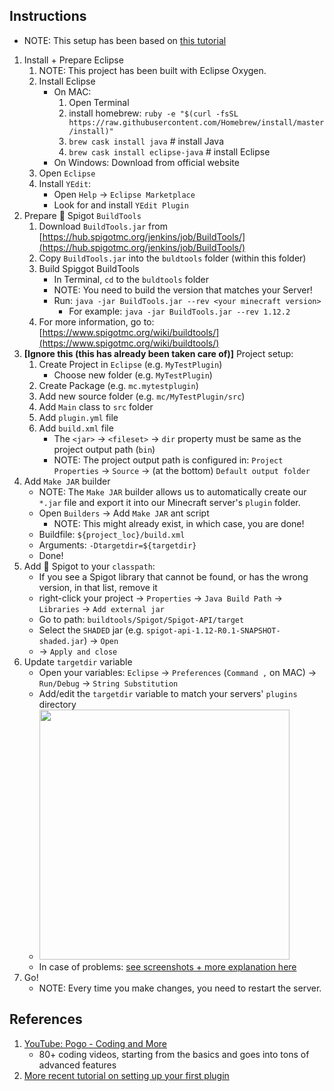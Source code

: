 
## Instructions

* NOTE: This setup has been based on [this tutorial](https://www.justdave.net/dave/2015/05/04/how-to-write-a-minecraftbukkit-plugin-for-spigot-1-8/)

1. Install + Prepare Eclipse
    1. NOTE: This project has been built with Eclipse Oxygen.
    1. Install Eclipse
        * On MAC:
            1. Open Terminal
            1. install homebrew: `ruby -e "$(curl -fsSL https://raw.githubusercontent.com/Homebrew/install/master/install)"`
            1. `brew cask install java` # install Java
            1. `brew cask install eclipse-java` # install Eclipse
        * On Windows: Download from official website
    1. Open `Eclipse`
    1. Install `YEdit`:
        * Open `Help` -> `Eclipse Marketplace`
        * Look for and install `YEdit Plugin`
1. Prepare 🚰 Spigot `BuildTools`
    1. Download `BuildTools.jar` from [https://hub.spigotmc.org/jenkins/job/BuildTools/](https://hub.spigotmc.org/jenkins/job/BuildTools/)
    1. Copy `BuildTools.jar` into the `buldtools` folder (within this folder)
    1. Build Spiggot BuildTools
        * In Terminal, `cd` to the `buldtools` folder
        * NOTE: You need to build the version that matches your Server!
        * Run: `java -jar BuildTools.jar --rev <your minecraft version>`
            * For example: `java -jar BuildTools.jar --rev 1.12.2`
    1. For more information, go to: [https://www.spigotmc.org/wiki/buildtools/](https://www.spigotmc.org/wiki/buildtools/)
1. **[Ignore this (this has already been taken care of)]** Project setup:
    1. Create Project in `Eclipse` (e.g. `MyTestPlugin`)
        * Choose new folder (e.g. `MyTestPlugin`)
    1. Create Package (e.g. `mc.mytestplugin`)
    1. Add new source folder (e.g. `mc/MyTestPlugin/src`) 
    1. Add `Main` class to `src` folder
    1. Add `plugin.yml` file
    1. Add `build.xml` file
        * The `<jar>` -> `<fileset>` -> `dir` property must be same as the project output path (`bin`)
        * NOTE: The project output path is configured in: `Project Properties` -> `Source` -> (at the bottom) `Default output folder`
1. Add `Make JAR` builder
    * NOTE: The `Make JAR` builder allows us to automatically create our `*.jar` file and export it into our Minecraft server's `plugin` folder.
    * Open `Builders` -> Add `Make JAR` ant script
        * NOTE: This might already exist, in which case, you are done!
    * Buildfile: `${project_loc}/build.xml`
    * Arguments: `-Dtargetdir=${targetdir}`
    * Done!
1. Add 🚰 Spigot to your `classpath`:
    * If you see a Spigot library that cannot be found, or has the wrong version, in that list, remove it
    * right-click your project -> `Properties` -> `Java Build Path` -> `Libraries` -> `Add external jar`
    * Go to path: `buildtools/Spigot/Spigot-API/target`
    * Select the `SHADED` jar (e.g. `spigot-api-1.12-R0.1-SNAPSHOT-shaded.jar`) -> `Open`
    *  -> `Apply and close`
1. Update `targetdir` variable
    * Open your variables: `Eclipse` -> `Preferences` (`Command ,` on MAC) -> `Run/Debug` -> `String Substitution`
    * Add/edit the `targetdir` variable to match your servers' `plugins` directory
    * <img src="https://i.imgur.com/7QK2Erd.png" width="400px"/>
    * In case of problems: [see screenshots + more explanation here](https://stackoverflow.com/questions/4660366/how-to-set-ant-properties-based-on-variables-in-eclipse/4989916)
1. Go!
    * NOTE: Every time you make changes, you need to restart the server.


## References

1. [YouTube: Pogo - Coding and More](https://www.youtube.com/watch?v=bVySbfryiMM&list=PLAF3anQEEkzREsHA8yZzVhc3_GHcPnqxR)
    * 80+ coding videos, starting from the basics and goes into tons of advanced features
1. [More recent tutorial on setting up your first plugin](https://www.justdave.net/dave/2015/05/04/how-to-write-a-minecraftbukkit-plugin-for-spigot-1-8/)
